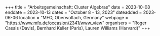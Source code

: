 +++
title = "Arbeitsgemeinschaft: Cluster Algebras"
date = 2023-10-08
enddate = 2023-10-13
dates = "October 8 - 13, 2023"
dateadded = 2023-06-06
location = "MFO, Oberwolfach, Germany"
webpage = "https://www.mfo.de/occasion/2341/www_view"
organisers = "Roger Casals (Davis), Bernhard Keller (Paris), Lauren Williams (Harvard)"
+++
